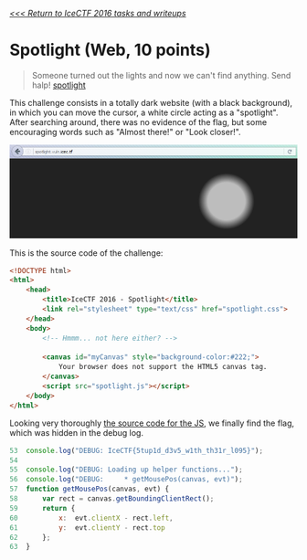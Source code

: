_[<<< Return to IceCTF 2016 tasks and writeups](/icectf-2016)_
# Spotlight (Web, 10 points)

>Someone turned out the lights and now we can't find anything.
Send halp! [spotlight](http://spotlight.vuln.icec.tf/)

This challenge consists in a totally dark website (with a black background), in which you can move the cursor, a white circle acting as a "spotlight". After searching around, there was no evidence of the flag, but some encouraging words such as "Almost there!" or "Look closer!".

![Affichage de l'image spotlight.png](spotlight.png)

This is the source code of the challenge:

```html
<!DOCTYPE html>
<html>
    <head>
        <title>IceCTF 2016 - Spotlight</title>
        <link rel="stylesheet" type="text/css" href="spotlight.css">
    </head>
    <body>
        <!-- Hmmm... not here either? -->

        <canvas id="myCanvas" style="background-color:#222;">
            Your browser does not support the HTML5 canvas tag.
        </canvas>
        <script src="spotlight.js"></script>
    </body>
</html>
```

Looking very thoroughly [the source code for the JS](spotlight.js), we finally find the flag, which was hidden in the debug log.

```javascript
53	console.log("DEBUG: IceCTF{5tup1d_d3v5_w1th_th31r_l095}");
54
55	console.log("DEBUG: Loading up helper functions...");
56	console.log("DEBUG:     * getMousePos(canvas, evt)");
57	function getMousePos(canvas, evt) {
58	    var rect = canvas.getBoundingClientRect();
59	    return {
60	        x:  evt.clientX - rect.left,
61	        y:  evt.clientY - rect.top
62	    };
63	}
```
